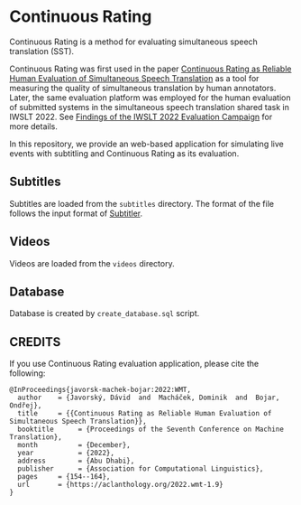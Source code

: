 # Continuous Rating

Continuous Rating is a method for evaluating simultaneous speech translation (SST).

Continuous Rating was first used in the paper [Continuous Rating as Reliable Human Evaluation of Simultaneous Speech Translation](https://www.statmt.org/wmt22/pdf/2022.wmt-1.9.pdf) as a tool for measuring the quality of simultaneous translation by human annotators. Later, the same evaluation platform was employed for the human evaluation of submitted systems in the simultaneous speech translation shared task in IWSLT 2022. See [Findings of the IWSLT 2022 Evaluation Campaign](https://aclanthology.org/2022.iwslt-1.10/) for more details.

In this repository, we provide an web-based application for simulating live events with subtitling and Continuous Rating as its evaluation.

## Subtitles

Subtitles are loaded from the `subtitles` directory. The format of the file follows the input format of [Subtitler](https://github.com/ufal/subtitler).

## Videos

Videos are loaded from the `videos` directory.

## Database

Database is created by `create_database.sql` script.

## CREDITS

If you use Continuous Rating evaluation application, please cite the following:

```
@InProceedings{javorsk-machek-bojar:2022:WMT,
  author    = {Javorský, Dávid  and  Macháček, Dominik  and  Bojar, Ondřej},
  title     = {{Continuous Rating as Reliable Human Evaluation of Simultaneous Speech Translation}},
  booktitle      = {Proceedings of the Seventh Conference on Machine Translation},
  month          = {December},
  year           = {2022},
  address        = {Abu Dhabi},
  publisher      = {Association for Computational Linguistics},
  pages     = {154--164},
  url       = {https://aclanthology.org/2022.wmt-1.9}
}
```